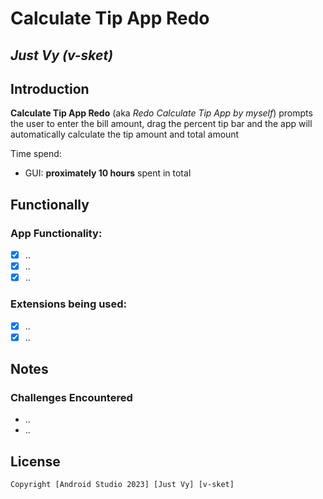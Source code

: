 # Calculate Tip App Redo

## *Just Vy* *(v-sket)*

## Introduction

**Calculate Tip App Redo** (aka *Redo Calculate Tip App by myself*) prompts the user to enter the
bill amount, drag the percent tip bar and the app will automatically calculate the tip amount and
total amount

Time spend:

* GUI: **proximately 10 hours** spent in total

## Functionally

### App Functionality:

* [x] ..
* [x] ..
* [x] ..

### Extensions being used:

* [x] ..
* [x] ..

## Notes

### Challenges Encountered

* ..
* ..

## License

    Copyright [Android Studio 2023] [Just Vy] [v-sket]